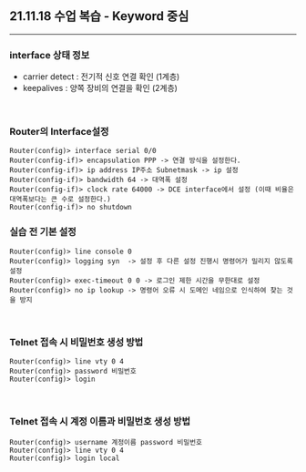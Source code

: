 ## 21.11.18 수업 복습 - Keyword 중심
---

### __interface 상태 정보__
+ carrier detect : 전기적 신호 연결 확인 (1계층)
+ keepalives : 양쪽 장비의 연결을 확인 (2계층)

<br>

### __Router의 Interface설정__
```
Router(config)> interface serial 0/0
Router(config-if)> encapsulation PPP -> 연결 방식을 설정한다.
Router(config-if)> ip address IP주소 Subnetmask -> ip 설정
Router(config-if)> bandwidth 64 -> 대역폭 설정
Router(config-if)> clock rate 64000 -> DCE interface에서 설정 (이때 비율은 대역폭보다는 큰 수로 설정한다.)
Router(config-if)> no shutdown
```

### __실습 전 기본 설정__
```
Router(config)> line console 0
Router(config)> logging syn  -> 설정 후 다른 설정 진행시 명령어가 밀리지 않도록 설정
Router(config)> exec-timeout 0 0 -> 로그인 제한 시간을 무한대로 설정
Router(config)> no ip lookup -> 명령어 오류 시 도메인 네임으로 인식하여 찾는 것을 방지
```

<br>

### __Telnet 접속 시 비밀번호 생성 방법__
```
Router(config)> line vty 0 4
Router(config)> password 비밀번호
Router(config)> login
```

<br>

### __Telnet 접속 시 계정 이름과 비밀번호 생성 방법__
```
Router(config)> username 계정이름 password 비밀번호
Router(config)> line vty 0 4
Router(config)> login local
```

